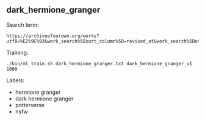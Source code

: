 ## dark_hermione_granger

Search term:

```
https://archiveofourown.org/works?utf8=%E2%9C%93&work_search%5Bsort_column%5D=revised_at&work_search%5Bother_tag_names%5D=&work_search%5Bexcluded_tag_names%5D=&work_search%5Bcrossover%5D=&work_search%5Bcomplete%5D=T&work_search%5Bwords_from%5D=20000&work_search%5Bwords_to%5D=&work_search%5Bdate_from%5D=&work_search%5Bdate_to%5D=&work_search%5Bquery%5D=&work_search%5Blanguage_id%5D=en&commit=Sort+and+Filter&tag_id=Dark+Hermione+Granger
```

Training:

```shell
./bin/ml_train.sh dark_hermione_granger.txt dark_hermione_granger_v1 1000
```

Labels:
* hermione granger
* dark hermione granger
* potterverse
* nsfw

